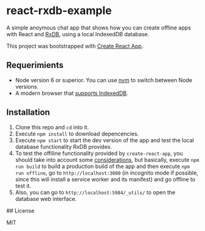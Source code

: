 # react-rxdb-example

A simple anoymous chat app that shows how you can create offline apps with React and [RxDB](https://github.com/pubkey/rxdb), using a local IndexedDB database.

This project was bootstrapped with [Create React App](https://github.com/facebookincubator/create-react-app).

## Requerimients
- Node version 6 or superior. You can use [nvm](https://github.com/creationix/nvm#installation) to switch between Node versions.
- A modern browser that [supports IndexedDB](http://caniuse.com/#feat=indexeddb).

## Installation
1. Clone this repo and `cd` into it.
2. Execute `npm install` to download depencencies.
3. Execute `npm start` to start the dev version of the app and test the local database functionality RxDB provides.
4. To test the offiline functionality provided by `create-react-app`, you should take into account some [considerations](https://github.com/facebookincubator/create-react-app/blob/master/packages/react-scripts/template/README.md#making-a-progressive-web-app), but basically, execute `npm run build` to build a production build of the app and then execute `npm run offline`, go to `http://localhost:3000` (in incognito mode if possible, since this will install a service worker and its manifest) and go offline to test it.
5. Also, you can go to `http://localhost:5984/_utils/` to open the database web interface.

## License

MIT